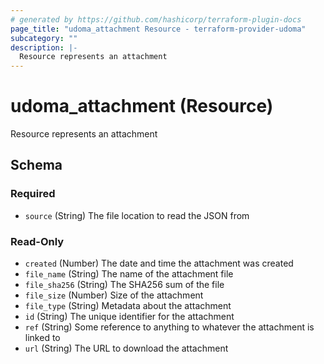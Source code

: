 ```yaml
---
# generated by https://github.com/hashicorp/terraform-plugin-docs
page_title: "udoma_attachment Resource - terraform-provider-udoma"
subcategory: ""
description: |-
  Resource represents an attachment
---
```


# udoma_attachment (Resource)

Resource represents an attachment



<!-- schema generated by tfplugindocs -->
## Schema

### Required

- `source` (String) The file location to read the JSON from

### Read-Only

- `created` (Number) The date and time the attachment was created
- `file_name` (String) The name of the attachment file
- `file_sha256` (String) The SHA256 sum of the file
- `file_size` (Number) Size of the attachment
- `file_type` (String) Metadata about the attachment
- `id` (String) The unique identifier for the attachment
- `ref` (String) Some reference to anything to whatever the attachment is linked to
- `url` (String) The URL to download the attachment
